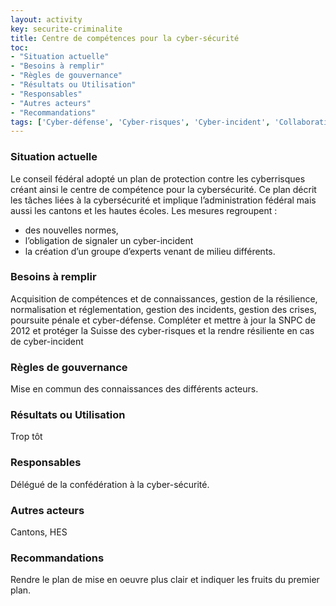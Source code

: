 ```yaml
---
layout: activity
key: securite-criminalite
title: Centre de compétences pour la cyber-sécurité
toc:
- "Situation actuelle"
- "Besoins à remplir"
- "Règles de gouvernance"
- "Résultats ou Utilisation"
- "Responsables"
- "Autres acteurs"
- "Recommandations"
tags: ['Cyber-défense', 'Cyber-risques', 'Cyber-incident', 'Collaboration']
---
```


### Situation actuelle

Le conseil fédéral adopté un plan de protection contre les cyberrisques créant ainsi le centre de compétence pour la cybersécurité. Ce plan décrit les tâches liées à la cybersécurité et implique l’administration fédéral mais aussi les cantons et les hautes écoles. Les mesures regroupent : 
* des nouvelles normes, 
* l’obligation de signaler un cyber-incident
* la création d’un groupe d’experts venant de milieu différents.

### Besoins à remplir

Acquisition de compétences et de connaissances, gestion de la résilience, normalisation et réglementation, gestion des incidents, gestion des crises, poursuite pénale et cyber-défense.
Compléter et mettre à jour la SNPC de 2012 et protéger la Suisse des cyber-risques et la rendre résiliente en cas de cyber-incident

### Règles de gouvernance

Mise en commun des connaissances des différents acteurs.

### Résultats ou Utilisation

Trop tôt

### Responsables

Délégué de la confédération à la cyber-sécurité.

### Autres acteurs

Cantons, HES

### Recommandations

Rendre le plan de mise en oeuvre plus clair et indiquer les fruits du premier plan.